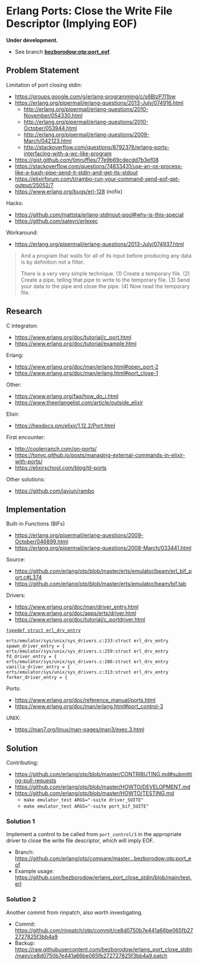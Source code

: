 # Erlang Ports: Close the Write File Descriptor (Implying EOF)

**Under development.**

 * See branch **[bezborodow:otp:port_eof](https://github.com/erlang/otp/compare/master...bezborodow:otp:port_eof)**.

## Problem Statement

Limitation of port closing stdin:

 * https://groups.google.com/g/erlang-programming/c/s6BIzP7I1bw
 * https://erlang.org/pipermail/erlang-questions/2013-July/074916.html
   * http://erlang.org/pipermail/erlang-questions/2010-November/054330.html
   * http://erlang.org/pipermail/erlang-questions/2010-October/053944.html
   * http://erlang.org/pipermail/erlang-questions/2009-March/042123.html
   * http://stackoverflow.com/questions/8792376/erlang-ports-interfacing-with-a-wc-like-program
 * https://gist.github.com/timruffles/77e9b69cdecdd7b3ef08
 * https://stackoverflow.com/questions/74833431/use-an-os-process-like-a-bash-pipe-send-it-stdin-and-get-its-stdout
 * https://elixirforum.com/t/rambo-run-your-command-send-eof-get-output/25052/7
 * https://www.erlang.org/bugs/erl-128 (nofix)

Hacks:

 * https://github.com/mattsta/erlang-stdinout-pool#why-is-this-special
 * https://github.com/saleyn/erlexec

Workaround:

 * https://erlang.org/pipermail/erlang-questions/2013-July/074937.html

> And a program that waits for all of its input before producing any data is by definition not a filter.
> 
> There is a very very simple technique.
> (1) Create a temporary file.
> (2) Create a pipe, telling that pipe to write to the temporary file.
> (3) Send your data to the pipe and close the pipe.
> (4) Now read the temporary file.



## Research
 
C integraton:
 
  * https://www.erlang.org/doc/tutorial/c_port.html
  * https://www.erlang.org/doc/tutorial/example.html

Erlang:

 * https://www.erlang.org/doc/man/erlang.html#open_port-2
 * https://www.erlang.org/doc/man/erlang.html#port_close-1

Other:

 * https://www.erlang.org/faq/how_do_i.html
 * https://www.theerlangelist.com/article/outside_elixir
 
Elixir:

 * https://hexdocs.pm/elixir/1.12.2/Port.html

First encounter:

 * http://coolerranch.com/on-ports/
 * https://tonyc.github.io/posts/managing-external-commands-in-elixir-with-ports/
 * https://elixirschool.com/blog/til-ports

Other solutions:

 * https://github.com/jayjun/rambo

## Implementation


Built-in Functions (BIFs)

 * https://erlang.org/pipermail/erlang-questions/2009-October/046899.html
 * https://erlang.org/pipermail/erlang-questions/2008-March/033441.html

Source:

 * https://github.com/erlang/otp/blob/master/erts/emulator/beam/erl_bif_port.c#L374
 * https://github.com/erlang/otp/blob/master/erts/emulator/beam/bif.tab

Drivers:

 * https://www.erlang.org/doc/man/driver_entry.html
 * https://www.erlang.org/doc/apps/erts/driver.html
 * https://www.erlang.org/doc/tutorial/c_portdriver.html

[`typedef struct erl_drv_entry`](https://github.com/erlang/otp/blob/master/erts/emulator/beam/erl_driver.h#L215)

```
erts/emulator/sys/unix/sys_drivers.c:233:struct erl_drv_entry spawn_driver_entry = {
erts/emulator/sys/unix/sys_drivers.c:259:struct erl_drv_entry fd_driver_entry = {
erts/emulator/sys/unix/sys_drivers.c:286:struct erl_drv_entry vanilla_driver_entry = {
erts/emulator/sys/unix/sys_drivers.c:313:struct erl_drv_entry forker_driver_entry = {
```

Ports:

 * https://www.erlang.org/doc/reference_manual/ports.html
 * https://www.erlang.org/doc/man/erlang.html#port_control-3

UNIX:

 * https://man7.org/linux/man-pages/man3/exec.3.html

## Solution

Contributing:

 * https://github.com/erlang/otp/blob/master/CONTRIBUTING.md#submitting-pull-requests
 * https://github.com/erlang/otp/blob/master/HOWTO/DEVELOPMENT.md
 * https://github.com/erlang/otp/blob/master/HOWTO/TESTING.md
   * `make emulator_test ARGS="-suite driver_SUITE"`
   * `make emulator_test ARGS="-suite port_bif_SUITE"`

### Solution 1

Implement a control to be called from `port_control/3` in the appropriate driver to close the write file descriptor, which will imply EOF.

 * Branch: https://github.com/erlang/otp/compare/master...bezborodow:otp:port_eof
 * Example usage: https://github.com/bezborodow/erlang_port_close_stdin/blob/main/test.erl

### Solution 2

Another commit from rinpatch, also worth investigating.

 * Commit: https://github.com/rinpatch/otp/commit/ce8d0750b7e441a66be065fb272727825f3bb4a9
 * Backup: https://raw.githubusercontent.com/bezborodow/erlang_port_close_stdin/main/ce8d0750b7e441a66be065fb272727825f3bb4a9.patch
